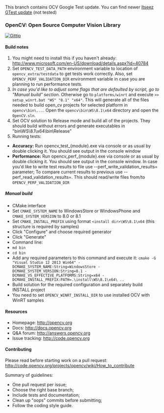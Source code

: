This branch contains OCV Google Test update.
You can find newer [Itseez GTest update](https://github.com/Itseez/opencv/pull/4157) (not tested)

### OpenCV: Open Source Computer Vision Library

[![Gittip](http://img.shields.io/gittip/OpenCV.png)](https://www.gittip.com/OpenCV/)

#### Build notes

1. You might need to install this if you haven't already: http://www.microsoft.com/en-US/download/details.aspx?id=40784
2. Set ```OPENCV_TEST_DATA_PATH``` environment variable to location of ```opencv_extra/testdata``` to get tests work correctly. Also, set ```OPENCV_PERF_VALIDATION_DIR``` environment variable in case you are planning to run performance tests.
3. *In case you'd like to adjust some flags that are defaulted by script, go to "Manual build" section.* Otherwise go to ```platforms/winrt``` and execute ```>> setup_winrt.bat "WS" "8.1" "x64"```.
This will generate all of the files needed to build open_cv projects for selected platform in ```opencv\bin\...```. Open the ```opencv\bin\WS\8.1\x64``` directory and open the ```OpenCV.sln```.
4. Set OCV solution to Release mode and build all of the projects. They should build without errors and generate executables in "bin\WS\8.1\x64\bin\Release\"
5. Running tests:
 
 - **Accuracy:** Run opencv_test_{module}.exe via console or as usual by double clicking it. You should see output in the console window
 - **Performance:** Run opencv_perf_{module}.exe via console or as usual by double clicking it. You should see output in the console window. In case you'd like to write test results to file use --perf_write_validation_results=<filename> parameter; To compare current results to previous use --perf_read_validation_results=<filename>. This should read/write files from/to ```OPENCV_PERF_VALIDATION_DIR```

##### Manual build
- CMake interface
 - Set ```CMAKE_SYSTEM_NAME``` to WindowsStore or WindowsPhone and ```CMAKE_SYSTEM_VERSION``` to 8.0 or 8.1
 - Set ```CMAKE_INSTALL_PREFIX``` using format ```<install dir>\WS\8.1\x64``` (this structure is required by samples)
 - Click "Configure" and choose required generator
 - Click "Generate"
- Command line:
 - ```md bin```
 - ```cd bin```
 - Add any required parameters to this command and execute it: ```cmake -G "Visual Studio 12 2013 Win64" -DCMAKE_SYSTEM_NAME:String=WindowsStore -DCMAKE_SYSTEM_VERSION:String=8.1 -DCMAKE_VS_EFFECTIVE_PLATFORMS:String=x64 -DCMAKE_INSTALL_PREFIX:PATH=.\install\WS\8.1\x64\ ..```
- Build solution for the required configuration and separately build INSTALL project 
- You need to set ```OPENCV_WINRT_INSTALL_DIR``` to use installed OCV with WinRT samples

#### Resources

* Homepage: <http://opencv.org>
* Docs: <http://docs.opencv.org>
* Q&A forum: <http://answers.opencv.org>
* Issue tracking: <http://code.opencv.org>

#### Contributing

Please read before starting work on a pull request: <http://code.opencv.org/projects/opencv/wiki/How_to_contribute>

Summary of guidelines:

* One pull request per issue;
* Choose the right base branch;
* Include tests and documentation;
* Clean up "oops" commits before submitting;
* Follow the coding style guide.
